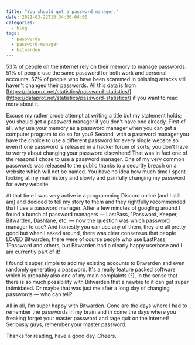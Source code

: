 ```yaml
---
title: "You should get a password manager."
date: 2021-03-22T15:34:30-04:00
categories: 
  - blog
tags:
  - passwords
  - password-manager
  - bitwarden
---
```


53% of people on the internet rely on their memory to manage passwords. 51% of people use the same password for both work and personal accounts. 57% of people who have been scammed in phishing attacks still haven't changed their passwords. All this data is from [https://dataprot.net/statistics/password-statistics/](https://dataprot.net/statistics/password-statistics/) if you want to read more about it.

Excuse my rather crude attempt at writing a title but my statement holds; you should get a password manager if you don't have one already. First of all, why use your memory as a password manager when you can get a computer program to do so for you? Second, with a password manager you have the choice to use a different password for every single website so even if one password is released in a hacker forum of sorts, you don't have to worry about changing your password elsewhere! That was in fact one of the reasons I chose to use a password manager. One of my very common passwords was released to the public thanks to a security breach on a website which will not be named. You have no idea how much time I spent looking at my mail history and slowly and painfully changing my password for every website.

At that time I was very active in a programming Discord online (and I still am) and decided to tell my story to them and they rightfully recommended that I use a password manager. After a few minutes of googling around I found a bunch of password managers — LastPass, 1Password, Keeper, Bitwarden, Dashlane, etc. — now the question was which password manager to use? And honestly you can use any of them, they are all pretty good but when I asked around, there was clear consensus that people LOVED Bitwarden; there were of course people who use LastPass, 1Password and others, but Bitwarden had a clearly happy userbase and I am currently part of it!

I found it super simple to add my existing accounts to Bitwarden and even randomly generating a password. It's a really feature packed software which is probably also one of my main complaints (?), in the sense that there is so much possibility with Bitwarden that a newbie to it can get super intimidated. Or maybe that was just me after a long day of changing passwords — who can tell?

All in all, I'm super happy with Bitwarden. Gone are the days where I had to remember the passwords in my brain and in come the days where you freaking forget your master password and rage quit on the internet! Seriously guys, remember your master password.

Thanks for reading, have a good day. Cheers.
